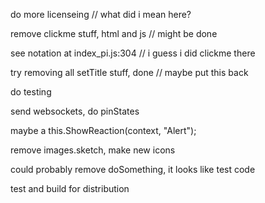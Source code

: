 do more licenseing // what did i mean here?

remove clickme stuff, html and js // might be done

see notation at index_pi.js:304 // i guess i did clickme there

try removing all setTitle stuff, done // maybe put this back

do testing

send websockets, do pinStates

maybe a this.ShowReaction(context, "Alert");

remove images.sketch, make new icons

could probably remove doSomething, it looks like test code

test and build for distribution
